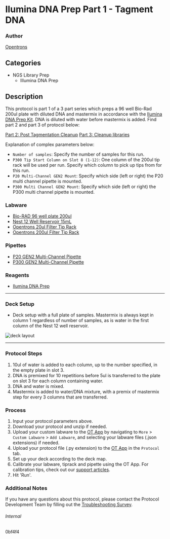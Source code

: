 # Ilumina DNA Prep Part 1 - Tagment DNA

### Author
[Opentrons](https://opentrons.com/)

## Categories
* NGS Library Prep
	* Illumina DNA Prep

## Description
This protocol is part 1 of a 3 part series which preps a 96 well Bio-Rad 200ul plate with diluted DNA and mastermix in accordance with the [Ilumina DNA Prep Kit](https://emea.support.illumina.com/content/dam/illumina-support/documents/documentation/chemistry_documentation/illumina_prep/illumina-dna-prep-reference-guide-1000000025416-09.pdf). DNA is diluted with water before mastermix is added. Find part 2 and part 3 of protocol below:

[Part 2: Post Tagmentation Cleanup](https://protocols.opentrons.com/protocol/0bf4f4-pt2)
[Part 3: Cleanup libraries](https://protocols.opentrons.com/protocol/0bf4f4-pt3)

Explanation of complex parameters below:
* `Number of samples`: Specify the number of samples for this run.
* `P300 Tip Start Column on Slot 8 (1-12)`: One column of the 200ul tip rack will be used per run. Specify which column to pick up tips from for this run.
* `P20 Multi-Channel GEN2 Mount`: Specify which side (left or right) the P20 multi channel pipette is mounted.
* `P300 Multi Channel GEN2 Mount`: Specify which side (left or right) the P300 multi channel pipette is mounted.


### Labware
* [Bio-RAD 96 well plate 200ul](https://labware.opentrons.com/biorad_96_wellplate_200ul_pcr?category=wellPlate)
* [Nest 12 Well Reservoir 15mL](https://shop.opentrons.com/collections/reservoirs/products/nest-12-well-reservoir-15-ml)
* [Opentrons 20ul Filter Tip Rack](https://shop.opentrons.com/collections/opentrons-tips/products/opentrons-20ul-filter-tips)
* [Opentrons 200ul Filter Tip Rack](https://shop.opentrons.com/collections/opentrons-tips/products/opentrons-200ul-filter-tips)

### Pipettes
* [P20 GEN2 Multi-Channel Pipette](https://shop.opentrons.com/collections/ot-2-robot/products/8-channel-electronic-pipette)
* [P300 GEN2 Multi-Channel Pipette](https://shop.opentrons.com/collections/ot-2-robot/products/8-channel-electronic-pipette)

### Reagents
* [Ilumina DNA Prep](https://emea.support.illumina.com/content/dam/illumina-support/documents/documentation/chemistry_documentation/illumina_prep/illumina-dna-prep-reference-guide-1000000025416-09.pdf)

---

### Deck Setup

* Deck setup with a full plate of samples. Mastermix is always kept in column 1 regardless of number of samples, as is water in the first column of the Nest 12 well reservoir.

![deck layout](https://opentrons-protocol-library-website.s3.amazonaws.com/custom-README-images/0bf4f4/pt1/Screen+Shot+2021-07-15+at+5.05.35+PM.png)

---

### Protocol Steps
1. 10ul of water is added to each column, up to the number specified, in the empty plate in slot 3.
2. DNA is premixed for 10 repetitions before 5ul is transferred to the plate on slot 3 for each column containing water.
3. DNA and water is mixed.
4. Mastermix is added to water/DNA mixture, with a premix of mastermix step for every 3 columns that are transferred.


### Process
1. Input your protocol parameters above.
2. Download your protocol and unzip if needed.
3. Upload your custom labware to the [OT App](https://opentrons.com/ot-app) by navigating to `More` > `Custom Labware` > `Add Labware`, and selecting your labware files (.json extensions) if needed.
4. Upload your protocol file (.py extension) to the [OT App](https://opentrons.com/ot-app) in the `Protocol` tab.
5. Set up your deck according to the deck map.
6. Calibrate your labware, tiprack and pipette using the OT App. For calibration tips, check out our [support articles](https://support.opentrons.com/en/collections/1559720-guide-for-getting-started-with-the-ot-2).
7. Hit 'Run'.

### Additional Notes
If you have any questions about this protocol, please contact the Protocol Development Team by filling out the [Troubleshooting Survey](https://protocol-troubleshooting.paperform.co/).

###### Internal
0bf4f4
